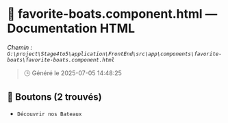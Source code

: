 # 📄 favorite-boats.component.html — Documentation HTML
*Chemin : `G:\project\Stage4to5\application\FrontEnd\src\app\components\favorite-boats\favorite-boats.component.html`*

> 🕒 Généré le 2025-07-05 14:48:25

## 🔘 Boutons (2 trouvés)
- `Découvrir nos Bateaux`
